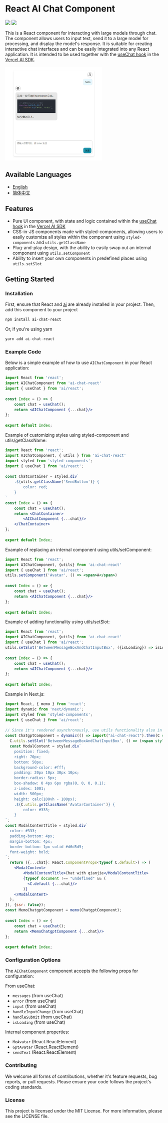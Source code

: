 # React AI Chat Component
![](https://img.shields.io/npm/v/ai-chat-react)
![](https://img.shields.io/github/stars/fribble186/ai-chat-react)

This is a React component for interacting with large models through chat. The component allows users to input text, send it to a large model for processing, and display the model's response. It is suitable for creating interactive chat interfaces and can be easily integrated into any React application. It is intended to be used together with the [useChat hook](https://sdk.vercel.ai/docs/reference/ai-sdk-ui/use-chat) in the [Vercel AI SDK](https://www.npmjs.com/package/ai).

<img src="images/normal-example.png" height=300/>

## Available Languages

- [English](README.md)
- [简体中文](README.zh_CN.md)

## Features
* Pure UI component, with state and logic contained within the [useChat hook](https://sdk.vercel.ai/docs/reference/ai-sdk-ui/use-chat) in the [Vercel AI SDK](https://www.npmjs.com/package/ai)
* CSS-in-JS components made with styled-components, allowing users to easily customize all styles within the component using `styled-components` and `utils.getClassName`
* Plug-and-play design, with the ability to easily swap out an internal component using `utils.setComponent`
* Ability to insert your own components in predefined places using `utils.setSlot`

## Getting Started
### Installation
First, ensure that React and [ai](https://www.npmjs.com/package/ai) are already installed in your project. Then, add this component to your project
``` js
npm install ai-chat-react
```
Or, if you're using yarn
``` js
yarn add ai-chat-react
```

### Example Code
Below is a simple example of how to use `AIChatComponent` in your React application:
``` jsx
import React from 'react';
import AIChatComponent from 'ai-chat-react'
import { useChat } from 'ai/react';

const Index = () => {
    const chat = useChat();
    return <AIChatComponent {...chat}/>
};

export default Index;
```
Example of customizing styles using styled-component and utils/getClassName:
``` jsx
import React from 'react';
import AIChatComponent, { utils } from 'ai-chat-react'
import styled from 'styled-components';
import { useChat } from 'ai/react';

const ChatContainer = styled.div`
    .${utils.getClassName('SendButton')} {
        color: red;
    }
`
const Index = () => {
    const chat = useChat();
    return <ChatContainer>
        <AIChatComponent {...chat}/>
    </ChatContainer>
};

export default Index;
```

Example of replacing an internal component using utils/setComponent:
``` jsx
import React from 'react';
import AIChatComponent, {utils} from 'ai-chat-react'
import { useChat } from 'ai/react';
utils.setComponent('Avatar', () => <span>A</span>)

const Index = () => {
    const chat = useChat();
    return <AIChatComponent {...chat}/>
};

export default Index;
```

Example of adding functionality using utils/setSlot:
``` jsx
import React from 'react';
import AIChatComponent, {utils} from 'ai-chat-react'
import { useChat } from 'ai/react';
utils.setSlot('BetweenMessageBoxAndChatInputBox', ({isLoading}) => isLoading ? (<span>loading...</span>)) : null

const Index = () => {
    const chat = useChat();
    return <AIChatComponent {...chat}/>
};

export default Index;
```

Example in Next.js:
``` jsx
import React, { memo } from 'react';
import dynamic from 'next/dynamic';
import styled from 'styled-components';
import { useChat } from 'ai/react';

// Since it's rendered asynchronously, use utils functionality also in dynamic, using utils getClassname functionality outside will not get the corresponding classname due to not being rendered yet
const ChatgptComponent = dynamic(() => import("ai-chat-react").then(C => {
  C.utils.setSlot('BetweenMessageBoxAndChatInputBox', () => (<span style={{ color: 'black' }}>BetweenMessageBoxAndChatInputBox</span>));
  const ModalContent = styled.div`
    position: fixed;
    right: 70px;
    bottom: 50px;
    background-color: #fff;
    padding: 20px 10px 30px 10px;
    border-radius: 5px;
    box-shadow: 0 4px 6px rgba(0, 0, 0, 0.1);
    z-index: 1001;
    width: 500px;
    height: calc(100vh - 100px);
    .${C.utils.getClassName('AvatarContainer')} {
        color: #333;
    }
`;
const ModalContentTitle = styled.div`
  color: #333;
  padding-bottom: 4px;
  margin-bottom: 4px;
  border-bottom: 1px solid #d6d5d5;
  font-weight: bold;
`;
  return ({...chat}: React.ComponentProps<typeof C.default>) => (
    <ModalContent>
        <ModalContentTitle>Chat with qianjie</ModalContentTitle>
        {typeof document !== "undefined" && (
          <C.default {...chat}/>
        )}
    </ModalContent>
  );
}), {ssr: false});
const MemoChatgptComponent = memo(ChatgptComponent);

const Index = () => {
    const chat = useChat();
    return <MemoChatgptComponent {...chat}/>
};

export default Index;
```

### Configuration Options
The `AIChatComponent` component accepts the following props for configuration:

From useChat:
* `messages` (from useChat)
* `error` (from useChat)
* `input` (from useChat)
* `handleInputChange` (from useChat)
* `handleSubmit` (from useChat)
* `isLoading` (from useChat)

Internal component properties:
* `MeAvatar` (React.ReactElement)
* `GptAvatar` (React.ReactElement)
* `sendText` (React.ReactElement)

### Contributing
We welcome all forms of contributions, whether it's feature requests, bug reports, or pull requests. Please ensure your code follows the project's coding standards.

### License
This project is licensed under the MIT License. For more information, please see the LICENSE file.
